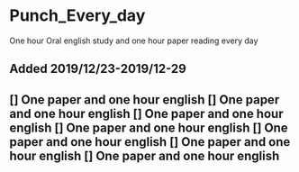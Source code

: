 # Punch_Every_day
One hour Oral english study and one hour paper reading every day

## Added 2019/12/23-2019/12-29
  [] One paper and one hour english
  [] One paper and one hour english
  [] One paper and one hour english
  [] One paper and one hour english
  [] One paper and one hour english
  [] One paper and one hour english
  [] One paper and one hour english
---
